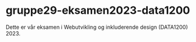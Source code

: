 # gruppe29-eksamen2023-data1200
Dette er vår eksamen i Webutvikling og inkluderende design (DATA1200) 2023.
